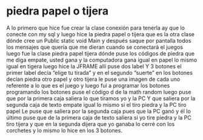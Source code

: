# piedra papel o tijera

A lo primero que hice fue crear la clase conexión para tenerla ay que lo conecte con my sql y luego hice la piedra papel o tijera que es la otra clase dónde cree un Public static void Main y después  saque por pantalla  todos los mensajes que quería que me dieran cuando se conectará el juegos luego fue la clase piedra papel tijera dónde puse los códigos de piedra que me diga empate, usted gana y la computadora gana igual en papel lo mismo igual en tigera luego hice la JFRAME  allí puse dos label Y 3 botones el primer label decía “elige tu tirada” y en el segundo “suerte” en los botones decían piedra otro papel y otro tijera le puse una imagen de cada uno referente a lo que es el juego y luego fui a programar los botones programando los botones puse el código d de la math random luego puse que por la primera caja saliera lo que tiramos yo y la PC Y que saliera por la segunda caja de texto empate igual lo mismo si el tiro piedra y la PC tiro papel Le puse que saliera por la segunda caja pues que la PC ganó y él lo último puse que de la primera caja de texto saliera si yo tire piedra y la PC tiro tijera y que en la segunda dijera que yo ganaba lo cerré con los corchetes y lo mismo lo hice en los 3 botones.
